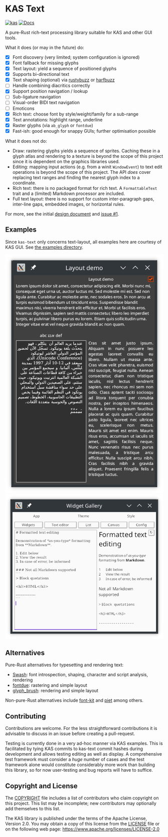 KAS Text
==========

[![kas](https://img.shields.io/badge/GitHub-kas-blueviolet)](https://github.com/kas-gui/kas/)
[![Docs](https://docs.rs/kas-text/badge.svg)](https://docs.rs/kas-text/)

A pure-Rust rich-text processing library suitable for KAS and other GUI tools.

What it does (or may in the future) do:

- [x] Font discovery (very limited; system configuration is ignored)
- [x] Font fallback for missing glyphs
- [x] Text layout: yield a sequence of positioned glyphs
- [x] Supports bi-directional text
- [x] Text shaping (optional) via [rustybuzz](https://github.com/RazrFalcon/rustybuzz) or [harfbuzz](http://harfbuzz.org/)
- [ ] Handle combining diacritics correctly
- [x] Support position navigation / lookup
- [ ] Sub-ligature navigation
- [ ] Visual-order BIDI text navigation
- [ ] Emoticons
- [x] Rich text: choose font by style/weight/family for a sub-range
- [x] Text annotations: highlight range, underline
- [x] Raster glyphs (via `ab_glyph` or `fontdue`)
- [x] Fast-ish: good enough for snappy GUIs; further optimisation possible

What it does not do:

-   Draw: rastering glyphs yields a sequence of sprites. Caching these in a
    glyph atlas and rendering to a texture is beyond the scope of this project
    since it is dependent on the graphics libraries used.
-   Editing: mapping input actions (e.g. from a winit `WindowEvent`) to text
    edit operations is beyond the scope of this project. The API *does* cover
    replacing text ranges and finding the nearest glyph index to a coordinate.
-   Rich text: there is no packaged format for rich text. A `FormattableText`
    trait and a (limited) Markdown processor are included.
-   Full text layout: there is no support for custom inter-paragraph gaps,
    inter-line gaps, embedded images, or horizontal rules.

For more, see the initial [design document](design/requirements.md) and
[issue #1](https://github.com/kas-gui/kas-text/issues/1).


Examples
--------

Since `kas-text` only concerns text-layout, all examples here are courtesy of KAS GUI. See [the examples directory](https://github.com/kas-gui/kas/tree/master/examples).

![BIDI layout and editing](https://github.com/kas-gui/data-dump/blob/master/screenshots/layout.png)
![Markdown](https://github.com/kas-gui/data-dump/blob/master/screenshots/markdown.png)


Alternatives
------------

Pure-Rust alternatives for typesetting and rendering text:

-   [Swash](https://github.com/dfrg/swash): font introspection, shaping, character and script analysis, rendering
-   [fontdue](https://github.com/mooman219/fontdue): rastering and simple layout
-   [glyph_brush](https://github.com/alexheretic/glyph-brush): rendering and simple layout

Non-pure-Rust alternatives include [font-kit](https://crates.io/crates/font-kit)
and [piet](https://crates.io/crates/piet) among others.


Contributing
--------

Contributions are welcome. For the less straightforward contributions it is
advisable to discuss in an issue before creating a pull-request.

Testing is currently done in a very ad-hoc manner via KAS examples. This is
facilitated by tying KAS commits to kas-text commit hashes during development
and allows testing editing as well as display.
A comprehensive test framework must consider a *huge* number of cases and the
test framework alone would constitute considerably more work than building this
library, so for now user-testing and bug reports will have to suffice.


Copyright and License
-------

The [COPYRIGHT](COPYRIGHT) file includes a list of contributors who claim
copyright on this project. This list may be incomplete; new contributors may
optionally add themselves to this list.

The KAS library is published under the terms of the Apache License, Version 2.0.
You may obtain a copy of this license from the [LICENSE](LICENSE) file or on
the following web page: <https://www.apache.org/licenses/LICENSE-2.0>
